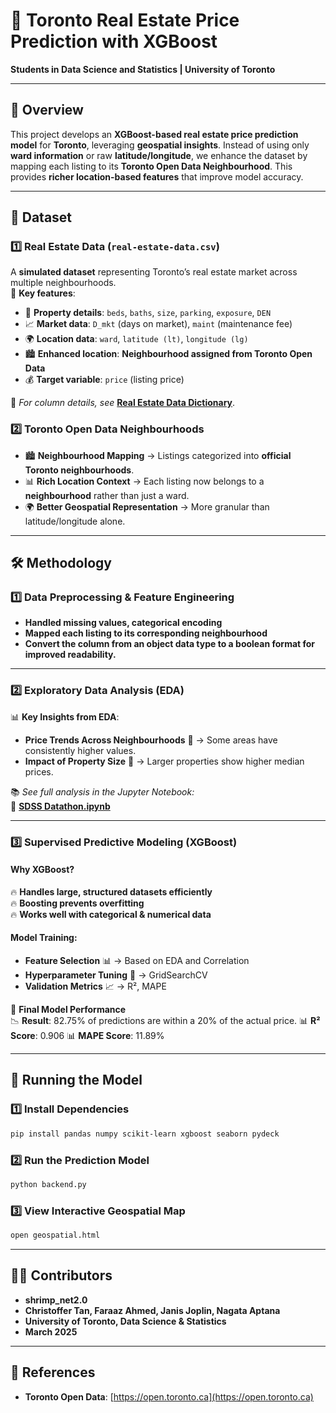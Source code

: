 # 🏡 Toronto Real Estate Price Prediction with XGBoost
**Students in Data Science and Statistics | University of Toronto**

---

## 📌 Overview
This project develops an **XGBoost-based real estate price prediction model** for **Toronto**, leveraging **geospatial insights**. Instead of using only **ward information** or raw **latitude/longitude**, we enhance the dataset by mapping each listing to its **Toronto Open Data Neighbourhood**. This provides **richer location-based features** that improve model accuracy.

---

## 📂 Dataset
### **1️⃣ Real Estate Data (`real-estate-data.csv`)**
A **simulated dataset** representing Toronto’s real estate market across multiple neighbourhoods.  
📌 **Key features**:
- 🏡 **Property details**: `beds`, `baths`, `size`, `parking`, `exposure`, `DEN`
- 📈 **Market data**: `D_mkt` (days on market), `maint` (maintenance fee)
- 🌍 **Location data**: `ward`, `latitude (lt)`, `longitude (lg)`
- 🏙 **Enhanced location**: **Neighbourhood assigned from Toronto Open Data**
- 💰 **Target variable**: `price` (listing price)

📖 *For column details, see* **[Real Estate Data Dictionary](Real%20Estate%20Data%20Dictionary.pdf)**.

### **2️⃣ Toronto Open Data Neighbourhoods**
- 🏙 **Neighbourhood Mapping** → Listings categorized into **official Toronto neighbourhoods**.
- 📊 **Rich Location Context** → Each listing now belongs to a **neighbourhood** rather than just a ward.
- 🌍 **Better Geospatial Representation** → More granular than latitude/longitude alone.

---

## 🛠 Methodology
### **1️⃣ Data Preprocessing & Feature Engineering**
- **Handled missing values, categorical encoding**  
- **Mapped each listing to its corresponding neighbourhood**
- **Convert the column from an object data type to a boolean format for improved readability.**

---

### **2️⃣ Exploratory Data Analysis (EDA)**
📊 **Key Insights from EDA**:
- **Price Trends Across Neighbourhoods** 🏡 → Some areas have consistently higher values.
- **Impact of Property Size** 📍 → Larger properties show higher median prices.

📚 *See full analysis in the Jupyter Notebook:*  
📂 **[SDSS Datathon.ipynb](SDSS%20Datathon.ipynb)**

---

### **3️⃣ Supervised Predictive Modeling (XGBoost)**
#### **Why XGBoost?**
🔥 **Handles large, structured datasets efficiently**  
🔥 **Boosting prevents overfitting**  
🔥 **Works well with categorical & numerical data**  

#### **Model Training:**
- **Feature Selection** 📊 → Based on EDA and Correlation
- **Hyperparameter Tuning** 🔧 → GridSearchCV  
- **Validation Metrics** 📈 → R², MAPE

💪 **Final Model Performance**  
📉 **Result**: 82.75% of predictions are within a 20% of the actual price.
📊 **R² Score**: 0.906
📊 **MAPE Score**: 11.89%

---

## 💚 Running the Model
### **1️⃣ Install Dependencies**
```bash
pip install pandas numpy scikit-learn xgboost seaborn pydeck
```
### **2️⃣ Run the Prediction Model**
```bash
python backend.py
```
### **3️⃣ View Interactive Geospatial Map**
```bash
open geospatial.html
```

---

## 👨‍💻 Contributors
- **shrimp_net2.0**
- **Christoffer Tan, Faraaz Ahmed, Janis Joplin, Nagata Aptana**
- **University of Toronto, Data Science & Statistics**
- **March 2025**

---

## 💎 References
- **Toronto Open Data**: [https://open.toronto.ca](https://open.toronto.ca)
